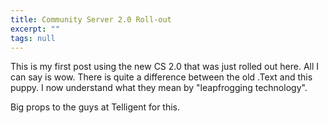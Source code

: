```yaml
---
title: Community Server 2.0 Roll-out
excerpt: ""
tags: null
---
```

This is my first post using the new CS 2.0 that was just rolled out here. All I can say is wow. There is quite a difference between the old .Text and this puppy. I now understand what they mean by "leapfrogging technology".

Big props to the guys at Telligent for this. 
